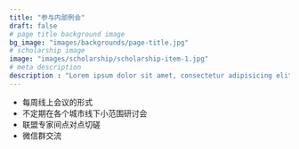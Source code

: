 ```yaml
---
title: "参与内部例会"
draft: false
# page title background image
bg_image: "images/backgrounds/page-title.jpg"
# scholarship image
image: "images/scholarship/scholarship-item-1.jpg"
# meta description
description : "Lorem ipsum dolor sit amet, consectetur adipisicing elit, sed do eiusmod tempor incididunt ut labore. dolore magna aliqua. Ut enim ad minim veniam, quis nostrud."
---
```


* 每周线上会议的形式
* 不定期在各个城市线下小范围研讨会
* 联盟专家间点对点切磋
* 微信群交流
